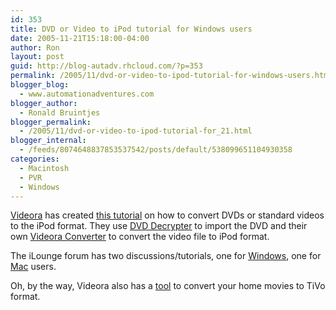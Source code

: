 ```yaml
---
id: 353
title: DVD or Video to iPod tutorial for Windows users
date: 2005-11-21T15:18:00-04:00
author: Ron
layout: post
guid: http://blog-autadv.rhcloud.com/?p=353
permalink: /2005/11/dvd-or-video-to-ipod-tutorial-for-windows-users.html
blogger_blog:
  - www.automationadventures.com
blogger_author:
  - Ronald Bruintjes
blogger_permalink:
  - /2005/11/dvd-or-video-to-ipod-tutorial-for_21.html
blogger_internal:
  - /feeds/8074648837853537542/posts/default/538099651104930358
categories:
  - Macintosh
  - PVR
  - Windows
---
```

[Videora](http://www.videora.com/) has created [this tutorial](http://www.videora.com/en-us/Converter/guides.html) on how to convert DVDs or standard videos to the iPod format. They use [DVD Decrypter](http://www.doom9.org/Soft21/Rippers/SetupDVDDecrypter_3.5.4.0.exe) to import the DVD and their own [Videora Converter](http://www.videora.com/en-us/Converter/) to convert the video file to iPod format.

The iLounge forum has two discussions/tutorials, one for [Windows](http://forums.ilounge.com/showthread.php?s=&threadid=122216), one for [Mac](http://forums.ilounge.com/showthread.php?s=&threadid=122802) users.

Oh, by the way, Videora also has a [tool](http://www.videora.com/en-us/Converter/TiVo/) to convert your home movies to TiVo format.